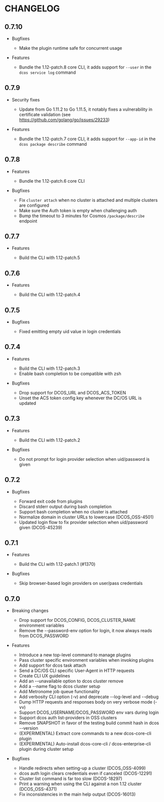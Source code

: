 # CHANGELOG

## 0.7.10

* Bugfixes

  * Make the plugin runtime safe for concurrent usage

* Features

  * Bundle the 1.12-patch.8 core CLI, it adds support for `--user` in the `dcos service log` command

## 0.7.9

* Security fixes

  * Update from Go 1.11.2 to Go 1.11.5, it notably fixes a vulnerability in certificate validation (see https://github.com/golang/go/issues/29233)

* Features

  * Bundle the 1.12-patch.7 core CLI, it adds support for `--app-id` in the `dcos package describe` command

## 0.7.8

* Features

  * Bundle the 1.12-patch.6 core CLI

* Bugfixes

  * Fix `cluster attach` when no cluster is attached and multiple clusters are configured
  * Make sure the Auth token is empty when challenging auth
  * Bump the timeout to 3 minutes for Cosmos `/package/describe` endpoint

## 0.7.7

* Features

  * Build the CLI with 1.12-patch.5

## 0.7.6

* Features

  * Build the CLI with 1.12-patch.4

## 0.7.5

* Bugfixes

  * Fixed emitting empty uid value in login credentials

## 0.7.4

* Features

  * Build the CLI with 1.12-patch.3
  * Enable bash completion to be compatible with zsh

* Bugfixes

  * Drop support for DCOS_URL and DCOS_ACS_TOKEN
  * Unset the ACS token config key whenever the DC/OS URL is updated

## 0.7.3

* Features

  * Build the CLI with 1.12-patch.2

* Bugfixes

  * Do not prompt for login provider selection when uid/password is given

## 0.7.2

* Bugfixes

  * Forward exit code from plugins
  * Discard stderr output during bash completion
  * Support bash completion when no cluster is attached
  * Normalize domain in cluster URLs to lowercase (DCOS_OSS-4501)
  * Updated login flow to fix provider selection when uid/password given (DCOS-45239)

## 0.7.1

* Features

  * Build the CLI with 1.12-patch.1 (#1370)

* Bugfixes

  * Skip browser-based login providers on user/pass credentials

## 0.7.0

* Breaking changes

  * Drop support for DCOS_CONFIG, DCOS_CLUSTER_NAME environment variables
  * Remove the --password-env option for login, it now always reads from DCOS_PASSWORD

* Features

  * Introduce a new top-level command to manage plugins
  * Pass cluster specific environment variables when invoking plugins
  * Add support for dcos task attach
  * Send a DC/OS CLI specific User-Agent in HTTP requests
  * Create CLI UX guidelines
  * Add an --unavailable option to dcos cluster remove
  * Add a --name flag to dcos cluster setup
  * Add Metronome job queue functionality
  * Add verbosity CLI option (-v) and deprecate --log-level and --debug
  * Dump HTTP requests and responses body on very verbose mode (-vv)
  * Support DCOS_USERNAME/DCOS_PASSWORD env vars during login
  * Support dcos auth list-providers in OSS clusters
  * Remove SNAPSHOT in favor of the testing build commit hash in dcos --version
  * (EXPERIMENTAL) Extract core commands to a new dcos-core-cli plugin
  * (EXPERIMENTAL) Auto-install dcos-core-cli / dcos-enterprise-cli plugin during cluster setup

* Bugfixes

  * Handle redirects when setting-up a cluster (DCOS_OSS-4099)
  * dcos auth login clears credentials even if canceled (DCOS-12291)
  * Cluster list command is far too slow (DCOS-18297)
  * Print a warning when using the CLI against a non 1.12 cluster (DCOS_OSS-4371)
  * Fix inconsistencies in the main help output (DCOS-16013)
